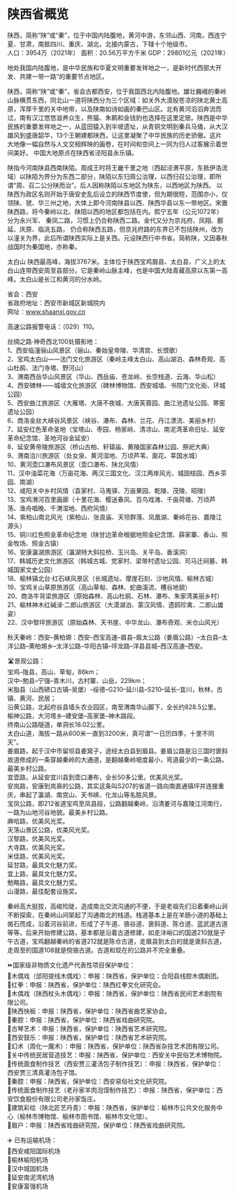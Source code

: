 # 陕西省概览  
陕西，简称“陕”或“秦”，位于中国内陆腹地，黄河中游，东邻山西、河南，西连宁夏、甘肃，南抵四川、重庆、湖北，北接内蒙古，下辖十个地级市。    
人口：3954万（2021年）
面积：20.56万平方千米
GDP：29801亿元（2021年）
  
地处我国内陆腹地，是中华民族和华夏文明重要发祥地之一，是新时代西部大开发、共建一带一路”的重要节点地区。  

陕西，简称“陕”或“秦”，省会古都西安，位于我国西北内陆腹地。雄壮巍峨的秦岭山脉横贯东西，同北山一道将陕西分为三个区域：如关外大漠般苍凉的陕北黄士高原，浑厚千里的关中地带，以及陕南如诗如画的秦巴山区。北有黄河滔滔奔流而过，南有汉江悠悠滋养众生，熊猫、朱鹮和金钱豹也选择在这里定居。陕西是中华民族的重要发祥地之一，从蓝田猿入到半坡遗址，从青铜文明到秦兵马俑，从大汉雄风到盛唐韶华，13个王朝建都陕西，让这里凝聚了中华民族的历史骄傲。这片大地像一幅自然与人文交相辉映的画卷，在时间和空间上一同为归人过客展示着世间美好。 中国大地原点在陕西省泾阳县永乐镇。    
  
陕指今河南陕县西南陕陌。周成王时将王畿千里之地（西起泾渭平原，东抵伊洛流域）以陕陌为界分为东西二部分，陕陌以东归周公治理，以西归召公治理，即所谓“周、召二公分陕而治”。后人因称陕陌以东地区为陕东，以西地区为陕西。
以陕西为政区名则开始于唐安史乱后设立的陕西节度使，但为期很短，范围亦小，仅领陕、虢、华三州之地，大体上即今河南陕县以西、陕西华县以东一带地区。宋置陕西路，将今秦岭以北、陕陌以西的地区都包括在内。熙宁五年（公元1072年）分为永兴军、 秦凤二路，习惯上仍合称陕西二路。金代又分为京兆府、凤翔、鄜延、庆原、临洮五路， 仍合称陕西五路，但京兆府路的东界已不包括陕州，改为以潼关为界，此后所谓陕西实际上是关西。元设陕西行中书省。简称陕，又因春秋战国时为秦国地，亦称秦。
  
太白山
陕西最高峰，海拔3767米。主体位于陕西宝鸡眉县、太白县，广义上的太白山连带西安周至县部分。它是秦岭山脉主峰，也是中国大陆青藏高原以东第一高峰。太白山是长江和黄河的分水岭。  

省会：西安  
省政府地址：西安市新城区新城院内  
网址：<a href="http://www.shaanxi.gov.cn" target="_blank">www.shaanxi.gov.cn</a>  

高速公路报警电话：（029）110。  

丝绸之路·神奇西北100处摄影地：  
1、西安临潼骊山风景区（骊山、秦始皇帝陵、华清宫、长恨歌）  
2、宝鸡太白山——法门文化旅游区（秦岭主峰太白山、高山湖泊、森林奇观、高山杜鹃、法门寺塔、野河山）  
3、渭南西岳华山风景区（华山、西岳庙、苍龙岭、长空栈道、云海、华山松）  
4、西安碑林——城墙文化旅游区（碑林博物馆、西安城墙、书院门文化街、环城公园）  
5、西安曲江旅游区（大雁塔、大唐不夜城、大唐芙蓉园、曲江池遗址公园、寒窑遗址公园）  
6、商洛金丝大峡谷风景区（峡谷、瀑布、森林、兰花、丹江漂流、美丽乡村）  
7、延安红色革命圣地（宝塔山、枣园、杨家岭、清凉山、南泥湾革命旧址、延安革命纪念馆、圣地河谷金延安）  
8、延安黄帝陵旅游区（桥山古柏、轩辕庙、黄陵国家森林公园、祭祀大典）  
9、渭南洽川旅游区（处女泉、黄河湿地、万顷芦苇、面花、莘国水城）  
10、黄河壶口瀑布风景区（壶口瀑布、陕北风情）  
11、汉中油菜花海（万亩花海、两汉三国文化、汉江两岸风光、城固桔园、西乡茶园、南湖）  
12、咸阳关中乡村风情（袁家村、马嵬驿、万亩果园、乾陵、茂陵、昭陵）  
13、宝鸡渭河百里画廊（十里花海、樱送春风、百鸟戏滩、千亩荷塘、万顷芦荡、渔舟唱晚、千渭湿地、西府风情）  
14、紫柏山南北风光（紫柏山、张良庙、天坦群落、凤凰湖、秦岭花谷、嘉陵江源头）  
15、铜川红色照金革命纪念地（陕甘边革命根据地照金纪念馆、薛家寨、香山、照金牧场、照金古镇）  
16、安康瀛湖旅游区（瀛湖特大斜拉桥、玉兴岛、关平岛、香溪洞）  
17、韩城历史文化旅游区（韩城古城、党家村、梁带村遗址公园、司马迁祠墓、韩城国家文史公园）  
18、榆林镇北台·红石峡风景区（长城遗址、摩崖石刻、沙地风情、榆林古城）  
19、宝鸡关山草原旅游区（高山草甸、森林、蛇曲溪流、槽谷地貌）  
20、商洛牛背梁旅游区（原始森林、高山杜鹃、石林、瀑布、朱家湾美丽乡村）  
21、榆林神木红碱淖·二郎山旅游区（大漠湖泊、蒙汉风情、遗鸥珍禽、二郎山雄姿）  
22、汉中黎坪旅游区（原始森林、天书崖、中华龙山、瀑布奇观、米仓山风光）  

秋天秦岭：西安–黄柏塬：西安–西宝高速–眉县–眉太公路（姜眉公路）–太白县–太洋公路–黄柏塬乡–太洋公路–华阳古镇–坪龙路–洋县县城–西汉高速–西安。  

🛣️景观公路：  
宝鸡–陇县，高山、草甸，86km；  
汉中–勉县–宁强–青木川，古村寨、山岳，229km；  
米脂县（山西碛口古镇–吴堡）–绥德–G210–延川县–S210–延长–宜川，秋林，古镇、黄河、民居；  
沿黄公路，北起府谷县墙头农业园区，南至渭南华山脚下，全长约828.5公里。  
榆神公路，大河塔乡–建安堡–高家堡–神木路段。  
终南山公路隧道，单洞长18.02公里。  
太白山道，海拔一路从600米一直到3200米，真可谓“一日历四季，十里不同天”。  
姜眉路，起于汉中市留坝县姜窝子，途经太白县到眉县。姜眉公路是沿三国时褒斜故道修成的一条穿越秦岭的大通道，是翻越秦岭坡度最小，弯道最少的一条公路。最美乡村公路。  
宜壶路，从延安宜川县到壶口瀑布，全长50多公里。优美风光奖。  
安岚路，安康到岚皋的公路，其实这条叫S207的省道一路向南直通镇坪并连接重庆，串起了瀛湖、南宫山、天书峡、化龙山等名胜风景。  
宝凤公路，即212省道宝鸡至凤县段，公路翻越秦岭，沿清姜河与嘉陵江河南行，一路为山地河谷地貌。最美乡村公路。  
麻哈路，优美风光奖。  
天荡山景区公路，优美风光奖。  
汉黎路，优美风光奖。  
大寺路，优美风光奖。  
米佳路，优美风光奖。  
延甘路，最具文化魅力奖。  
宜上路，最具文化魅力奖。  
勉略路，最具文化魅力奖。  
山漫路，最佳配套设施奖。  

秦岭高大挺拔，高峻险陡，造成南北交流沟通的不便，于是老祖先们沿着秦岭山涧不断探索，在秦岭山间架起了沟通南北的栈道。栈道基本上是在羊肠小道的基础上凿石而成，沿着河谷前进，形成了子午道、骆谷道、褒斜道、陈仓道、蓝武道古道等等。后来开始修建公路，基本都是沿着古道修建，如走沣峪口的国道210就是子午古道，宝鸡翻越秦岭的省道212就是陈仓古道，走眉县到太白的就是褒斜古道，走周至的国道108就是傥骆古道。古道和现在的公路并不完全重叠。  

⏩国家级非物质文化遗产代表性项目保护单位：  
🔸木偶戏（郃阳提线木偶戏）：申报：陕西省，保护单位：合阳县线腔木偶剧团。  
🔸红拳：申报：陕西省，保护单位：陕西红拳文化研究会。  
🔸木偶戏（陕西杖头木偶戏）：申报：陕西省，保护单位：陕西省民间艺术剧院有限公司。  
🔸陕西快板：申报：陕西省，保护单位：陕西省曲艺家协会。  
🔸秦腔：申报：陕西省，保护单位：陕西省戏曲研究院。  
🔸古琴艺术：申报：陕西省，保护单位：陕西省艺术研究院。  
🔸西安鼓乐：申报：陕西省，保护单位：陕西省艺术研究院。  
🔸幻术（周化一魔术）：申报：陕西省，保护单位：陕西省杂技艺术团有限公司。  
🔸关中传统民居营造技艺：申报：陕西省，保护单位：西安关中民俗艺术博物院。  
🔸传统面食制作技艺（西安贾三灌汤包子制作技艺）：申报：陕西省，保护单位：西安贾三清真灌汤包子馆。  
🔸秦腔：申报：陕西省，保护单位：西安易俗社文化研究院。  
🔸传统面食制作技艺（老孙家羊肉泡馍制作技艺）：申报：陕西省，保护单位：西安饮食股份有限公司老孙家饭庄。  
🔸建筑彩绘（陕北匠艺丹青）：申报：陕西省，保护单位：榆林市公共文化服务中心（榆林市博物馆、榆林市图书馆、榆林市文化馆）。  
🔸眉户：申报：陕西省戏曲研究院，保护单位：陕西省戏曲研究院。  

✈️ 已有运输机场：  
🔸西安咸阳国际机场  
🔸榆林榆阳机场  
🔸汉中城固机场  
🔸延安南泥湾机场  
🔸安康富强机场  

